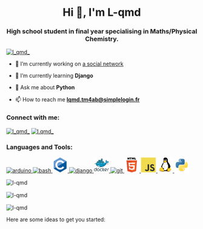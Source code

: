 <h1 align="center">Hi 👋, I'm L-qmd</h1>
<h3 align="center">High school student in final year specialising in Maths/Physical Chemistry.</h3>

<p align="left"> <a href="https://twitter.com/l_qmd_" target="blank"><img src="https://img.shields.io/twitter/follow/l_qmd_?logo=twitter&style=for-the-badge" alt="l_qmd_" /></a> </p>

- 🔭 I’m currently working on [a social network](https://github.com/l-qmd/facebook)

- 🌱 I’m currently learning **Django**

- 💬 Ask me about **Python**

- 📫 How to reach me **lqmd.tm4ab@simplelogin.fr**

<h3 align="left">Connect with me:</h3>
<p align="left">
<a href="https://twitter.com/l_qmd_" target="blank"><img align="center" src="https://raw.githubusercontent.com/rahuldkjain/github-profile-readme-generator/master/src/images/icons/Social/twitter.svg" alt="l_qmd_" height="30" width="40" /></a>
<a href="https://instagram.com/l.qmd_" target="blank"><img align="center" src="https://raw.githubusercontent.com/rahuldkjain/github-profile-readme-generator/master/src/images/icons/Social/instagram.svg" alt="l.qmd_" height="30" width="40" /></a>
</p>

<h3 align="left">Languages and Tools:</h3>
<p align="left"> <a href="https://www.arduino.cc/" target="_blank" rel="noreferrer"> <img src="https://cdn.worldvectorlogo.com/logos/arduino-1.svg" alt="arduino" width="40" height="40"/> </a> <a href="https://www.gnu.org/software/bash/" target="_blank" rel="noreferrer"> <img src="https://www.vectorlogo.zone/logos/gnu_bash/gnu_bash-icon.svg" alt="bash" width="40" height="40"/> </a> <a href="https://www.cprogramming.com/" target="_blank" rel="noreferrer"> <img src="https://raw.githubusercontent.com/devicons/devicon/master/icons/c/c-original.svg" alt="c" width="40" height="40"/> </a> <a href="https://www.djangoproject.com/" target="_blank" rel="noreferrer"> <img src="https://cdn.worldvectorlogo.com/logos/django.svg" alt="django" width="40" height="40"/> </a> <a href="https://www.docker.com/" target="_blank" rel="noreferrer"> <img src="https://raw.githubusercontent.com/devicons/devicon/master/icons/docker/docker-original-wordmark.svg" alt="docker" width="40" height="40"/> </a> <a href="https://git-scm.com/" target="_blank" rel="noreferrer"> <img src="https://www.vectorlogo.zone/logos/git-scm/git-scm-icon.svg" alt="git" width="40" height="40"/> </a> <a href="https://www.w3.org/html/" target="_blank" rel="noreferrer"> <img src="https://raw.githubusercontent.com/devicons/devicon/master/icons/html5/html5-original-wordmark.svg" alt="html5" width="40" height="40"/> </a> <a href="https://developer.mozilla.org/en-US/docs/Web/JavaScript" target="_blank" rel="noreferrer"> <img src="https://raw.githubusercontent.com/devicons/devicon/master/icons/javascript/javascript-original.svg" alt="javascript" width="40" height="40"/> </a> <a href="https://www.linux.org/" target="_blank" rel="noreferrer"> <img src="https://raw.githubusercontent.com/devicons/devicon/master/icons/linux/linux-original.svg" alt="linux" width="40" height="40"/> </a> <a href="https://www.python.org" target="_blank" rel="noreferrer"> <img src="https://raw.githubusercontent.com/devicons/devicon/master/icons/python/python-original.svg" alt="python" width="40" height="40"/> </a> </p>

<p><img align="center" src="https://github-readme-stats.vercel.app/api/top-langs?username=l-qmd&show_icons=true&locale=en&layout=compact" alt="l-qmd" /></p>

<p><img align="center" src="https://github-readme-streak-stats.herokuapp.com/?user=l-qmd&" alt="l-qmd" /></p>


<p><img align="center" src="https://github-readme-streak-stats.herokuapp.com/?user=l-qmd&" alt="l-qmd" /></p>

Here are some ideas to get you started:
